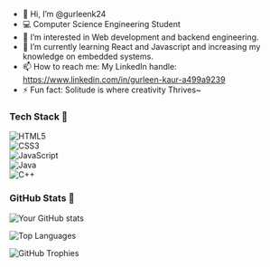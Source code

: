 - 👋 Hi, I’m @gurleenk24
- 💻 Computer Science Engineering Student 
- 👀 I’m interested in Web development and backend engineering.
- 🌱 I’m currently learning React and Javascript and increasing my knowledge on embedded systems.
- 📫 How to reach me: My LinkedIn handle: https://www.linkedin.com/in/gurleen-kaur-a499a9239
- ⚡ Fun fact: Solitude is where creativity Thrives~

### Tech Stack 🚀  
![HTML5](https://img.shields.io/badge/HTML5-000000?style=for-the-badge&logo=html5)  
![CSS3](https://img.shields.io/badge/CSS3-000000?style=for-the-badge&logo=css3)  
![JavaScript](https://img.shields.io/badge/JavaScript-000000?style=for-the-badge&logo=javascript)  
![Java](https://img.shields.io/badge/Java-000000?style=for-the-badge&logo=openjdk)  
![C++](https://img.shields.io/badge/C++-000000?style=for-the-badge&logo=c%2B%2B&logoColor=white)  

### GitHub Stats 🌟
![Your GitHub stats](https://github-readme-stats.vercel.app/api?username=YOUR_USERNAME&show_icons=true&theme=tokyonight)

![Top Languages](https://github-readme-stats.vercel.app/api/top-langs/?username=YOUR_USERNAME&layout=compact&theme=tokyonight)


![GitHub Trophies](https://github-profile-trophy.vercel.app/?username=YOUR_USERNAME&theme=onedark)



<!---
gurleenk24/gurleenk24 is a ✨ special ✨ repository because its `README.md` (this file) appears on your GitHub profile.
You can click the Preview link to take a look at your changes.
--->
